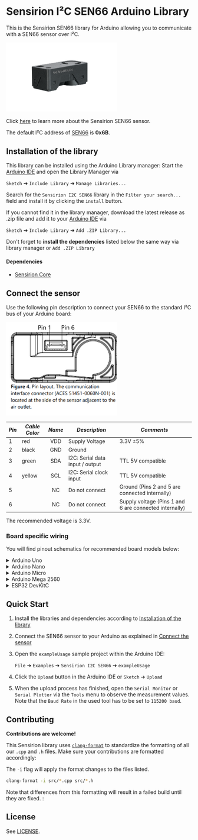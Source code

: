 # Sensirion I²C SEN66 Arduino Library

This is the Sensirion SEN66 library for Arduino allowing you to
communicate with a SEN66 sensor over I²C.

<img src="images/sen6x.png" width="300px">

Click [here](https://sensirion.com/sen6x-air-quality-sensor-platform) to learn more about the Sensirion SEN66 sensor.



The default I²C address of [SEN66](https://www.sensirion.com/products/catalog/SEN66) is **0x6B**.



## Installation of the library

This library can be installed using the Arduino Library manager:
Start the [Arduino IDE](http://www.arduino.cc/en/main/software) and open
the Library Manager via

`Sketch` ➔ `Include Library` ➔ `Manage Libraries...`

Search for the `Sensirion I2C SEN66` library in the `Filter
your search...` field and install it by clicking the `install` button.

If you cannot find it in the library manager, download the latest release as .zip file
and add it to your [Arduino IDE](http://www.arduino.cc/en/main/software) via

`Sketch` ➔ `Include Library` ➔ `Add .ZIP Library...`

Don't forget to **install the dependencies** listed below the same way via library
manager or `Add .ZIP Library`

#### Dependencies
* [Sensirion Core](https://github.com/Sensirion/arduino-core)

## Connect the sensor

Use the following pin description to connect your SEN66 to the standard I²C bus of your Arduino board:

<img src="images/sen6x-pinout.png" width="300px">

| *Pin* | *Cable Color* | *Name* | *Description*  | *Comments* |
|-------|---------------|:------:|----------------|------------|
| 1 | red | VDD | Supply Voltage | 3.3V ±5%
| 2 | black | GND | Ground |
| 3 | green | SDA | I2C: Serial data input / output | TTL 5V compatible
| 4 | yellow | SCL | I2C: Serial clock input | TTL 5V compatible
| 5 |  | NC | Do not connect | Ground (Pins 2 and 5 are connected internally)
| 6 |  | NC | Do not connect | Supply voltage (Pins 1 and 6 are connected internally)




The recommended voltage is 3.3V.

### Board specific wiring
You will find pinout schematics for recommended board models below:



<details><summary>Arduino Uno</summary>
<p>

| *SEN66* | *SEN66 Pin* | *Cable Color* | *Board Pin* |
| :---: | --- | --- | --- |
| VDD | 1 | red | 3.3V |
| GND | 2 | black | GND |
| SDA | 3 | green | D18/SDA |
| SCL | 4 | yellow | D19/SCL |



<img src="images/Arduino-Uno-Rev3-i2c-pinout-3.3V.png" width="600px">
</p>
</details>




<details><summary>Arduino Nano</summary>
<p>

| *SEN66* | *SEN66 Pin* | *Cable Color* | *Board Pin* |
| :---: | --- | --- | --- |
| VDD | 1 | red | 3.3V |
| GND | 2 | black | GND |
| SDA | 3 | green | A4 |
| SCL | 4 | yellow | A5 |


<img src="images/Arduino-Nano-i2c-pinout-3.3V.png" width="600px">
</p>
</details>




<details><summary>Arduino Micro</summary>
<p>

| *SEN66* | *SEN66 Pin* | *Cable Color* | *Board Pin* |
| :---: | --- | --- | --- |
| VDD | 1 | red | 3.3V |
| GND | 2 | black | GND |
| SDA | 3 | green | D2/SDA |
| SCL | 4 | yellow | ~D3/SCL |



<img src="images/Arduino-Micro-i2c-pinout-3.3V.png" width="600px">
</p>
</details>




<details><summary>Arduino Mega 2560</summary>
<p>

| *SEN66* | *SEN66 Pin* | *Cable Color* | *Board Pin* |
| :---: | --- | --- | --- |
| VDD | 1 | red | 3.3V |
| GND | 2 | black | GND |
| SDA | 3 | green | D20/SDA |
| SCL | 4 | yellow | D21/SCL |


<img src="images/Arduino-Mega-2560-Rev3-i2c-pinout-3.3V.png" width="600px">
</p>
</details>




<details><summary>ESP32 DevKitC</summary>
<p>

| *SEN66* | *SEN66 Pin* | *Cable Color* | *Board Pin* |
| :---: | --- | --- | --- |
| VDD | 1 | red | 3V3 |
| GND | 2 | black | GND |
| SDA | 3 | green | GPIO 21 |
| SCL | 4 | yellow | GPIO 22 |



<img src="images/esp32-devkitc-i2c-pinout-3.3V.png" width="600px">
</p>
</details>



## Quick Start

1. Install the libraries and dependencies according to [Installation of the library](#installation-of-the-library)

2. Connect the SEN66 sensor to your Arduino as explained in [Connect the sensor](#connect-the-sensor)

3. Open the `exampleUsage` sample project within the Arduino IDE:

   `File` ➔ `Examples` ➔ `Sensirion I2C SEN66` ➔ `exampleUsage`



5. Click the `Upload` button in the Arduino IDE or `Sketch` ➔ `Upload`

4. When the upload process has finished, open the `Serial Monitor` or `Serial
   Plotter` via the `Tools` menu to observe the measurement values. Note that
   the `Baud Rate` in the used tool has to be set to `115200 baud`.

## Contributing

**Contributions are welcome!**

This Sensirion library uses
[`clang-format`](https://releases.llvm.org/download.html) to standardize the
formatting of all our `.cpp` and `.h` files. Make sure your contributions are
formatted accordingly:

The `-i` flag will apply the format changes to the files listed.

```bash
clang-format -i src/*.cpp src/*.h
```

Note that differences from this formatting will result in a failed build until
they are fixed.
:

## License

See [LICENSE](LICENSE).
